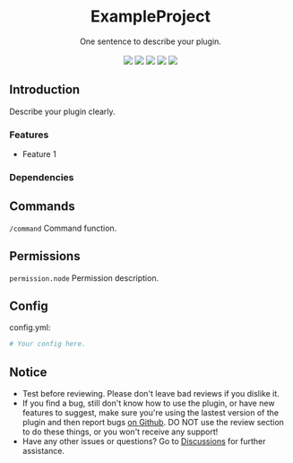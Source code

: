 <h1 align="center">ExampleProject</h1>
<p align="center">One sentence to describe your plugin.<br><br>
<a href="https://mozilla.org/MPL/2.0"><img src="https://img.shields.io/badge/license-MPL%202.0-brightgreen?style=flat-square"></a> <a href="https://github.com/katorlys/ExampleProject/releases/latest"><img src="https://img.shields.io/github/v/release/katorlys/ExampleProject?include_prereleases&style=flat-square"></a> <a href="https://github.com/katorlys/ExampleProject/actions/workflows/build.yml"><img src="https://img.shields.io/github/actions/workflow/status/katorlys/ExampleProject/build.yml?style=flat-square"></a> <a href="https://github.com/katorlys/ExampleProject/pulls"><img src="https://img.shields.io/github/issues-pr-closed/katorlys/ExampleProject?style=flat-square"></a> <a href="https://github.com/katorlys/ExampleProject/issues"><img src="https://img.shields.io/github/issues-closed/katorlys/ExampleProject?style=flat-square"></a></p>

## Introduction
Describe your plugin clearly.
### Features
- Feature 1
### Dependencies


## Commands
`/command` Command function.

## Permissions
`permission.node` Permission description.

## Config
config.yml:
```yml
# Your config here.
```

## Notice
- Test before reviewing. Please don't leave bad reviews if you dislike it.
- If you find a bug, still don't know how to use the plugin, or have new features to suggest, make sure you're using the lastest version of the plugin and then report bugs [on Github](https://github.com/katorlys/ExampleProject/issues). DO NOT use the review section to do these things, or you won't receive any support!
- Have any other issues or questions? Go to [Discussions](https://github.com/orgs/katorlys/discussions) for further assistance.
